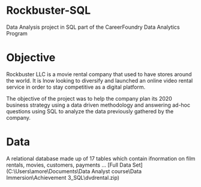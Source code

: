 # Rockbuster-SQL
Data Analysis project in SQL part of the CareerFoundry Data Analytics Program

# Objective 

Rockbuster LLC is a movie rental company that used to have stores around the world. It is lnow looking to diversify and launched an online video rental service in order to stay competitive as a digital platform. 

The objective of the project was to help the company plan its 2020 business strategy using a data driven methodology and answering ad-hoc questions using SQL to analyze the data previously gathered by the company. 

# Data 

A relational database made up of 17 tables which contain ifnormation on film rentals, movies, customers, payments ... 
[Full Data Set](C:\Users\amore\Documents\Data Analyst course\Data Immersion\Achievement 3_SQL\dvdrental.zip)
